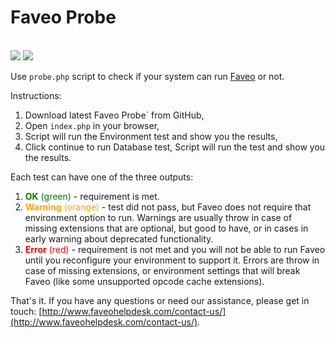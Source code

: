 # Faveo Probe

<br><img src="https://travis-ci.org/ladybirdweb/faveo-probe.svg?branch=master">&nbsp;<img src="https://img.shields.io/badge/License-OSL-blue.svg"></br>

Use ``probe.php`` script to check if your system can run [Faveo](https://www.faveohelpdesk.com) or not. 

Instructions:

1. Download latest Faveo Probe` from GitHub, 
2. Open ``index.php`` in your browser, 
3. Script will run the Environment test and show you the results, 
4. Click continue to run Database test, Script will run the test and show you the results.

Each test can have one of the three outputs:

1. <span style="color: green">**OK** (green)</span> - requirement is met.
2. <span style="color: orange">**Warning** (orange)</span> - test did not pass, but Faveo does not require that environment option to run. Warnings are usually throw in case of missing extensions that are optional, but good to have, or in cases in early warning about deprecated functionality.
3. <span style="color: red">**Error** (red)</span> - requirement is not met and you will not be able to run Faveo until you reconfigure your environment to support it. Errors are throw in case of missing extensions, or environment settings that will break Faveo (like some unsupported opcode cache extensions).

That's it. If you have any questions or need our assistance, please get in touch: [http://www.faveohelpdesk.com/contact-us/](http://www.faveohelpdesk.com/contact-us/).
